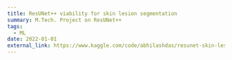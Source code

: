 ```yaml
---
title: ResUNet++ viability for skin lesion segmentation
summary: M.Tech. Project on ResUNet++ 
tags:
  - ML
date: 2022-01-01
external_link: https://www.kaggle.com/code/abhilashdas/resunet-skin-lesion/notebook
---
```

